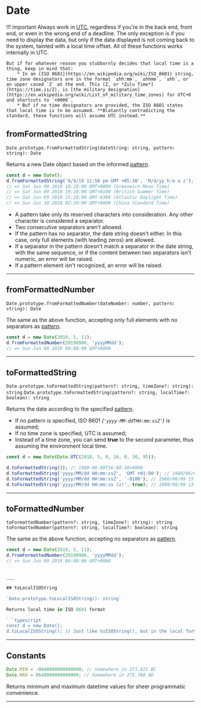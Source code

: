 # Date

!!! important
    Always work in [UTC](https://en.wikipedia.org/wiki/Coordinated_Universal_Time), regardless if you're in the back end, front end, or even in the wrong end of a deadline. The only exception is if you need to display the data, but only if the data displayed is not coming back to the system, tainted with a local time offset. All of these functions works internally in UTC.

    But if for whatever reason you stubbornly decides that local time is a thing, keep in mind that:
        * In an [ISO 8601](https://en.wikipedia.org/wiki/ISO_8601) string, time zone designators are in the format `±hh:mm`, `±hhmm`, `±hh`, or an upper cased `Z` at the end. This [Z, or *Zulu Time*](https://time.is/Z), is [the military designation](https://en.wikipedia.org/wiki/List_of_military_time_zones) for UTC+0 and shortcuts to `+0000`.
        * Buf if no time designators are provided, the ISO 8601 states that local time is to be assumed. **Blatantly contradicting the standard, these functions will assume UTC instead.**

## fromFormattedString

`Date.prototype.fromFormattedString(dateString: string, pattern: string): Date`

Returns a new Date object based on the informed [pattern](./pattern.md).

```typescript
const d = new Date();
d.fromFormattedString('6/9/19 11:50 pm GMT +05:30', 'M/d/yy h:m a z');
// => Sat Jun 09 2018 18:20:00 GMT+0000 (Greenwich Mean Time)
// => Sat Jun 09 2018 19:20:00 GMT+0100 (British Summer Time)
// => Sat Jun 09 2018 15:20:00 GMT-0300 (Atlantic Daylight Time)
// => Sun Jun 10 2018 02:20:00 GMT+0800 (China Standard Time)
```

* A pattern take only its reserved characters into consideration. Any other character is considered a separator.
* Two consecutive separators aren't allowed.
* If the pattern has no separator, the date string doesn't either. In this case, only full elements (with leading zeros) are allowed.
* If a separator in the pattern doesn't match a separator in the date string, with the same sequence, or if the content between two separators isn't numeric, an error will be raised.
* If a pattern element isn't recognized, an error will be raised.

---

## fromFormattedNumber

`Date.prototype.fromFormattedNumber(dateNumber: number, pattern: string): Date`

The same as the above function, accepting only full elements with no separators as [pattern](./pattern.md).

```typescript
const d = new Date(2019, 5, 11);
d.fromFormattedNumber(20190906, 'yyyyMMdd');
// => Sun Jun 09 2019 00:00:00 GMT+0000
```

---

## toFormattedString

`Date.prototype.toFormattedString(pattern?: string, timeZone?: string): string`
`Date.prototype.toFormattedString(pattern?: string, localTime?: boolean): string`

Returns the date according to the specified [pattern](./pattern.md).

* If no pattern is specified, ISO 8601 *(`'yyyy-MM-ddTHH:mm:ssZ'`)* is assumed;
* If no time zone is specified, UTC is assumed;
* Instead of a time zone, you can send **true** to the second parameter, thus assuming the environment local time.

```typescript
const d = new Date(Date.UTC(2018, 5, 9, 16, 0, 30, 95));

d.toFormattedString()); // 1980-06-09T16:00:30+0000
d.toFormattedString('yyyy/MM/dd HH:mm:ssZ', 'GMT +01:00'); // 1980/06/09 17:00:30+0100
d.toFormattedString('yyyy/MM/dd HH:mm:ssZ', '-0100'); // 1980/06/09 15:00:30-0100
d.toFormattedString('yyyy/MM/dd HH:mm:ss (z)', true); // 1980/06/09 13:00:30 (GMT -03:00)
```

---

## toFormattedNumber

`toFormattedNumber(pattern?: string, timeZone?: string): string`
`toFormattedNumber(pattern?: string, localTime?: boolean): string`

The same as the above function, accepting no separators as [pattern](./pattern.md).

```typescript
const d = new Date(2019, 5, 11);
d.fromFormattedNumber(20190906, 'yyyyMMdd');
// => Sun Jun 09 2019 00:00:00 GMT+0000


___

## toLocalISOString

`Date.prototype.toLocalISOString(): string`

Returns local time in ISO 8601 format

```typescript
const d = new Date();
d.toLocalISOString(); // Just like toISOString(), but in the local format
```

---

## Constants

```typescript
Date.MIN = -8640000000000000; // Somewhere in 271.821 BC
Date.MAX = 8640000000000000; // Somewhere in 275.760 AD
```

Returns minimum and maximum datetime values for sheer programmatic convenience.

---
